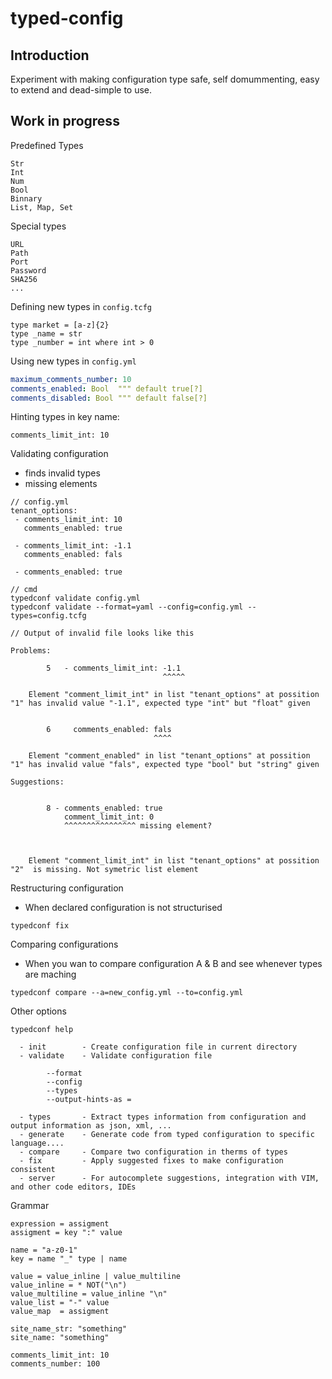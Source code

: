 # typed-config
## Introduction

Experiment with making configuration type safe, self domummenting, easy to extend and dead-simple to use.

## Work in progress

Predefined Types
```
Str
Int
Num
Bool
Binnary
List, Map, Set
```

Special types
```
URL
Path
Port
Password
SHA256
...
```


Defining new types in `config.tcfg`
```
type market = [a-z]{2}
type _name = str
type _number = int where int > 0
```

Using new types in `config.yml`
```yaml
maximum_comments_number: 10
comments_enabled: Bool  """ default true[?]
comments_disabled: Bool """ default false[?]
```

Hinting types in key name:
```
comments_limit_int: 10
```

Validating configuration
- finds invalid types
- missing elements

```
// config.yml
tenant_options:
 - comments_limit_int: 10
   comments_enabled: true

 - comments_limit_int: -1.1
   comments_enabled: fals

 - comments_enabled: true

// cmd
typedconf validate config.yml
typedconf validate --format=yaml --config=config.yml --types=config.tcfg

// Output of invalid file looks like this

Problems:

        5   - comments_limit_int: -1.1
                                  ^^^^^

    Element "comment_limit_int" in list "tenant_options" at possition "1" has invalid value "-1.1", expected type "int" but "float" given


        6     comments_enabled: fals
                                ^^^^

    Element "comment_enabled" in list "tenant_options" at possition "1" has invalid value "fals", expected type "bool" but "string" given

Suggestions:


        8 - comments_enabled: true
            comment_limit_int: 0
            ^^^^^^^^^^^^^^^^ missing element?



    Element "comment_limit_int" in list "tenant_options" at possition "2"  is missing. Not symetric list element

```

Restructuring configuration
- When declared configuration is not structurised
```
typedconf fix
```

Comparing configurations
- When you wan to compare configuration A & B and see whenever types are maching
```
typedconf compare --a=new_config.yml --to=config.yml
```

Other options
```
typedconf help

  - init        - Create configuration file in current directory
  - validate    - Validate configuration file

        --format
        --config
        --types
        --output-hints-as =

  - types       - Extract types information from configuration and output information as json, xml, ...
  - generate    - Generate code from typed configuration to specific language....
  - compare     - Compare two configuration in therms of types
  - fix         - Apply suggested fixes to make configuration consistent
  - server      - For autocomplete suggestions, integration with VIM, and other code editors, IDEs
```

Grammar
```
expression = assigment
assigment = key ":" value

name = "a-z0-1"
key = name "_" type | name

value = value_inline | value_multiline
value_inline = * NOT("\n")
value_multiline = value_inline "\n"
value_list = "-" value
value_map  = assigment
```


```
site_name_str: "something"
site_name: "something"

comments_limit_int: 10
comments_number: 100
```
